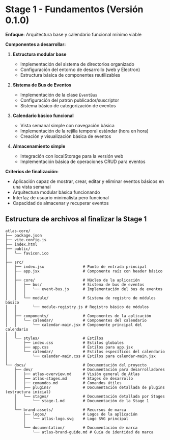 # Stage 1 - Fundamentos (Versión 0.1.0)

**Enfoque**: Arquitectura base y calendario funcional mínimo viable

**Componentes a desarrollar:**
1. **Estructura modular base**
   - Implementación del sistema de directorios organizado
   - Configuración del entorno de desarrollo (web y Electron)
   - Estructura básica de componentes reutilizables

2. **Sistema de Bus de Eventos**
   - Implementación de la clase `EventBus`
   - Configuración del patrón publicador/suscriptor
   - Sistema básico de categorización de eventos

3. **Calendario básico funcional**
   - Vista semanal simple con navegación básica
   - Implementación de la rejilla temporal estándar (hora en hora)
   - Creación y visualización básica de eventos

4. **Almacenamiento simple**
   - Integración con localStorage para la versión web
   - Implementación básica de operaciones CRUD para eventos

**Criterios de finalización:**
- Aplicación capaz de mostrar, crear, editar y eliminar eventos básicos en una vista semanal
- Arquitectura modular básica funcionando
- Interfaz de usuario minimalista pero funcional
- Capacidad de almacenar y recuperar eventos

## Estructura de archivos al finalizar la Stage 1

```
atlas-core/
├── package.json
├── vite.config.js
├── index.html
├── public/
│   └── favicon.ico
│
├── src/
│   ├── index.jsx                 # Punto de entrada principal
│   ├── app.jsx                   # Componente raíz con header básico
│   │
│   ├── core/                     # Núcleo de la aplicación
│   │   ├── bus/                  # Sistema de bus de eventos
│   │   │   └── event-bus.js      # Implementación del bus de eventos
│   │   │
│   │   └── module/               # Sistema de registro de módulos básico
│   │       └── module-registry.js # Registro básico de módulos
│   │
│   ├── components/               # Componentes de la aplicación
│   │   └── calendar/             # Componentes del calendario
│   │       └── calendar-main.jsx # Componente principal del calendario
│   │
│   └── styles/                   # Estilos
│       ├── index.css             # Estilos globales
│       ├── app.css               # Estilos para app.jsx
│       └── calendar/             # Estilos específicos del calendario
│           └── calendar-main.css # Estilos para calendar-main.jsx
│
└── docs/                         # Documentación del proyecto
    ├── dev/                      # Documentación para desarrolladores
    │   ├── atlas-overview.md     # Visión general de Atlas
    │   ├── atlas-stages.md       # Stages de desarrollo
    │   ├── comandos.md           # Comandos útiles
    │   ├── plugins/              # Documentación detallada de plugins (estructura inicial)
    │   └── stages/               # Documentación detallada por Stages
    │       └── stage-1.md        # Documentación de la Stage 1
    │
    └── brand-assets/             # Recursos de marca
        ├── logos/                # Logos de la aplicación
        │   └── atlas-logo.svg    # Logo SVG principal
        │
        └── documentation/        # Documentación de marca
            └── atlas-brand-guide.md # Guía de identidad de marca
```

